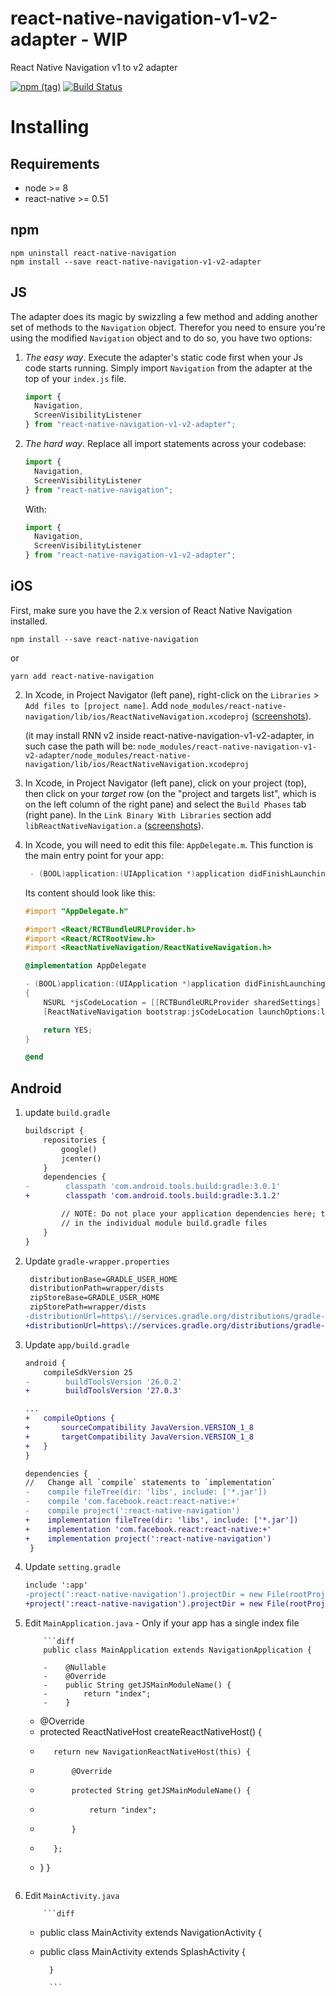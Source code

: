 # react-native-navigation-v1-v2-adapter - WIP

React Native Navigation v1 to v2 adapter

[![npm (tag)](https://img.shields.io/npm/v/react-native-navigation-v1-v2-adapter/latest.svg)](https://github.com/wix-playground/react-native-navigation-v1-v2-adapter#react-native-navigation-v1-v2-adapter---wip)
[![Build Status](https://travis-ci.org/wix-playground/react-native-navigation-v1-v2-adapter.svg?branch=master)](https://travis-ci.org/wix-playground/react-native-navigation-v1-v2-adapter)

# Installing

## Requirements

- node >= 8
- react-native >= 0.51

## npm

```
npm uninstall react-native-navigation
npm install --save react-native-navigation-v1-v2-adapter
```

## JS

The adapter does its magic by swizzling a few method and adding another set of methods to the `Navigation` object. Therefor you need to ensure you're using the modified `Navigation` object and to do so, you have two options:

1.  _The easy way_. Execute the adapter's static code first when your Js code starts running. Simply import `Navigation` from the adapter at the top of your `index.js` file.

    ```js
    import {
      Navigation,
      ScreenVisibilityListener
    } from "react-native-navigation-v1-v2-adapter";
    ```

2.  _The hard way_. Replace all import statements across your codebase:

    ```js
    import {
      Navigation,
      ScreenVisibilityListener
    } from "react-native-navigation";
    ```

    With:

    ```js
    import {
      Navigation,
      ScreenVisibilityListener
    } from "react-native-navigation-v1-v2-adapter";
    ```

## iOS

First, make sure you have the 2.x version of React Native Navigation installed.

```
npm install --save react-native-navigation
```

or

```
yarn add react-native-navigation
```


2.  In Xcode, in Project Navigator (left pane), right-click on the `Libraries` > `Add files to [project name]`. Add `node_modules/react-native-navigation/lib/ios/ReactNativeNavigation.xcodeproj` ([screenshots](https://facebook.github.io/react-native/docs/linking-libraries-ios.html#manual-linking)).

    (it may install RNN v2 inside react-native-navigation-v1-v2-adapter, in such case the path will be: `node_modules/react-native-navigation-v1-v2-adapter/node_modules/react-native-navigation/lib/ios/ReactNativeNavigation.xcodeproj`

3.  In Xcode, in Project Navigator (left pane), click on your project (top), then click on your _target_ row (on the "project and targets list", which is on the left column of the right pane) and select the `Build Phases` tab (right pane). In the `Link Binary With Libraries` section add `libReactNativeNavigation.a` ([screenshots](https://facebook.github.io/react-native/docs/linking-libraries-ios.html#step-2)).

4.  In Xcode, you will need to edit this file: `AppDelegate.m`. This function is the main entry point for your app:

    ```objectivec
     - (BOOL)application:(UIApplication *)application didFinishLaunchingWithOptions:(NSDictionary *)launchOptions { ... }
    ```

    Its content should look like this:

    ```objectivec
    #import "AppDelegate.h"

    #import <React/RCTBundleURLProvider.h>
    #import <React/RCTRootView.h>
    #import <ReactNativeNavigation/ReactNativeNavigation.h>

    @implementation AppDelegate

    - (BOOL)application:(UIApplication *)application didFinishLaunchingWithOptions:(NSDictionary *)launchOptions
    {
    	NSURL *jsCodeLocation = [[RCTBundleURLProvider sharedSettings] jsBundleURLForBundleRoot:@"index.ios" fallbackResource:nil];
    	[ReactNativeNavigation bootstrap:jsCodeLocation launchOptions:launchOptions];

    	return YES;
    }

    @end
    ```

## Android

1.  update `build.gradle`

    ```diff
    buildscript {
        repositories {
            google()
            jcenter()
        }
        dependencies {
    -        classpath 'com.android.tools.build:gradle:3.0.1'
    +        classpath 'com.android.tools.build:gradle:3.1.2'

            // NOTE: Do not place your application dependencies here; they belong
            // in the individual module build.gradle files
        }
    }
    ```

2.  Update `gradle-wrapper.properties`

    ```diff
     distributionBase=GRADLE_USER_HOME
     distributionPath=wrapper/dists
     zipStoreBase=GRADLE_USER_HOME
     zipStorePath=wrapper/dists
    -distributionUrl=https\://services.gradle.org/distributions/gradle-4.1-all.zip
    +distributionUrl=https\://services.gradle.org/distributions/gradle-4.4-all.zip
    ```

3.  Update `app/build.gradle`

    ```diff
    android {
    	compileSdkVersion 25
    -        buildToolsVersion '26.0.2'
    +        buildToolsVersion '27.0.3'

    ...
    +   compileOptions {
    +       sourceCompatibility JavaVersion.VERSION_1_8
    +       targetCompatibility JavaVersion.VERSION_1_8
    +   }
    }

    dependencies {
    //   Change all `compile` statements to `implementation`
    -    compile fileTree(dir: 'libs', include: ['*.jar'])
    -    compile 'com.facebook.react:react-native:+'
    -    compile project(':react-native-navigation')
    +    implementation fileTree(dir: 'libs', include: ['*.jar'])
    +    implementation 'com.facebook.react:react-native:+'
    +    implementation project(':react-native-navigation')
     }
    ```

4.  Update `setting.gradle`

    ```diff
    include ':app'
    -project(':react-native-navigation').projectDir = new File(rootProject.projectDir, '../node_modules/react-native-navigation/android/app/')
    +project(':react-native-navigation').projectDir = new File(rootProject.projectDir, '../node_modules/react-native-navigation/lib/android/app/')
    ```

5.  Edit `MainApplication.java` - Only if your app has a single index file

        	```diff
        	public class MainApplication extends NavigationApplication {

        	-    @Nullable
        	-    @Override
        	-    public String getJSMainModuleName() {
        	-        return "index";
        	-    }

    - @Override
    - protected ReactNativeHost createReactNativeHost() {
    -        return new NavigationReactNativeHost(this) {
    -            @Override
    -            protected String getJSMainModuleName() {
    -                return "index";
    -            }
    -        };
    - }
      }
      ```

6.  Edit `MainActivity.java`

        	```diff

    - public class MainActivity extends NavigationActivity {

    * public class MainActivity extends SplashActivity {

          	}

          	```
